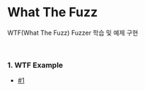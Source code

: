 # What The Fuzz

WTF(What The Fuzz) Fuzzer 학습 및 예제 구현

<br>

### 1. WTF Example

- [#1](https://github.com/by-roj/24_What-The-Fuzz/blob/main/WTF_Example_%231.md)
